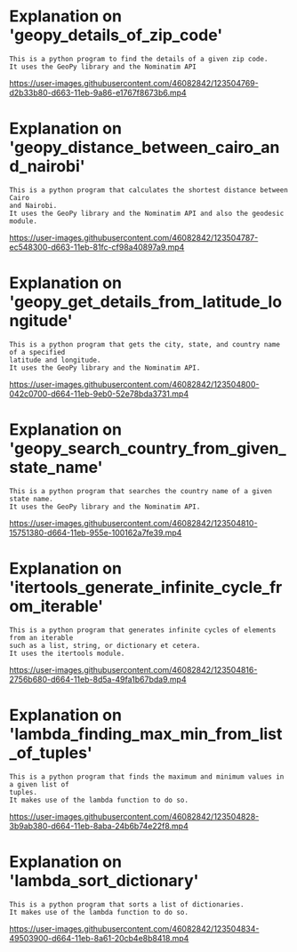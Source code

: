 # Explanation on 'geopy_details_of_zip_code'
    This is a python program to find the details of a given zip code.
    It uses the GeoPy library and the Nominatim API
   
   https://user-images.githubusercontent.com/46082842/123504769-d2b33b80-d663-11eb-9a86-e1767f8673b6.mp4


# Explanation on 'geopy_distance_between_cairo_and_nairobi'
    This is a python program that calculates the shortest distance between Cairo
    and Nairobi.
    It uses the GeoPy library and the Nominatim API and also the geodesic module.
   
   https://user-images.githubusercontent.com/46082842/123504787-ec548300-d663-11eb-81fc-cf98a40897a9.mp4
   

# Explanation on 'geopy_get_details_from_latitude_longitude'
    This is a python program that gets the city, state, and country name of a specified
    latitude and longitude.
    It uses the GeoPy library and the Nominatim API.
    
  https://user-images.githubusercontent.com/46082842/123504800-042c0700-d664-11eb-9eb0-52e78bda3731.mp4


# Explanation on 'geopy_search_country_from_given_state_name'
    This is a python program that searches the country name of a given state name.
    It uses the GeoPy library and the Nominatim API.
   
  https://user-images.githubusercontent.com/46082842/123504810-15751380-d664-11eb-955e-100162a7fe39.mp4


# Explanation on 'itertools_generate_infinite_cycle_from_iterable'
    This is a python program that generates infinite cycles of elements from an iterable
    such as a list, string, or dictionary et cetera. 
    It uses the itertools module.
    
  https://user-images.githubusercontent.com/46082842/123504816-2756b680-d664-11eb-8d5a-49fa1b67bda9.mp4


# Explanation on 'lambda_finding_max_min_from_list_of_tuples'
    This is a python program that finds the maximum and minimum values in a given list of
    tuples.
    It makes use of the lambda function to do so.
   
  https://user-images.githubusercontent.com/46082842/123504828-3b9ab380-d664-11eb-8aba-24b6b74e22f8.mp4


# Explanation on 'lambda_sort_dictionary'
    This is a python program that sorts a list of dictionaries.
    It makes use of the lambda function to do so.
   
  https://user-images.githubusercontent.com/46082842/123504834-49503900-d664-11eb-8a61-20cb4e8b8418.mp4
